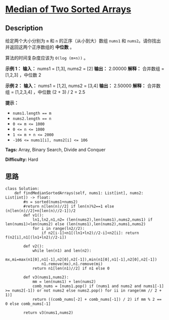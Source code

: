 # [Median of Two Sorted Arrays][title]

## Description

给定两个大小分别为 `m` 和 `n` 的正序（从小到大）数组 `nums1` 和 `nums2`。请你找出并返回这两个正序数组的 **中位数** 。

算法的时间复杂度应该为 `O(log (m+n))` 。



**示例 1：**
            **输入：** nums1 = [1,3], nums2 = [2]    **输出：** 2.00000    **解释：** 合并数组 = [1,2,3] ，中位数 2    

**示例 2：**
            **输入：** nums1 = [1,2], nums2 = [3,4]    **输出：** 2.50000    **解释：** 合并数组 = [1,2,3,4] ，中位数 (2 + 3) / 2 = 2.5    





**提示：**

  * `nums1.length == m`
  * `nums2.length == n`
  * `0 <= m <= 1000`
  * `0 <= n <= 1000`
  * `1 <= m + n <= 2000`
  * `-106 <= nums1[i], nums2[i] <= 106`


**Tags:** Array, Binary Search, Divide and Conquer

**Difficulty:** Hard

## 思路

``` python3
class Solution:
    def findMedianSortedArrays(self, nums1: List[int], nums2: List[int]) -> float:
        #n = sorted(nums1+nums2)
        #return n[len(n)//2] if len(n)%2==1 else (n[len(n)//2]+n[len(n)//2-1])/2
        def v1():
            ln1,ln2,n1,n2= (len(nums2),len(nums1),nums2,nums1) if len(nums1)<len(nums2) else (len(nums1),len(nums2),nums1,nums2)
            for i in range(ln2//2):
                if n2[i-1]<n1[(ln1+ln2)//2-i]<n2[i]: return f(n2[i],n1[(ln1+ln2)//2-i])
                
        def v2():
            while len(n1) and len(n2):
                mx,mi=max(n1[0],n1[-1],n2[0],n2[-1]),min(n1[0],n1[-1],n2[0],n2[-1])
                n1.remove(mx),n1.remove(mi)
            return n1[len(n1)//2] if n1 else 0

        def v3(nums1,nums2):
            mm = len(nums1) + len(nums2)
            comb_nums = [nums1.pop() if (nums1 and nums2 and nums1[-1] >= nums2[-1]) or not nums2 else nums2.pop() for ii in range(mm // 2 + 1)]
            return ((comb_nums[-2] + comb_nums[-1]) / 2) if mm % 2 == 0 else comb_nums[-1]

        return v3(nums1,nums2)
```

[title]: https://leetcode-cn.com/problems/median-of-two-sorted-arrays
